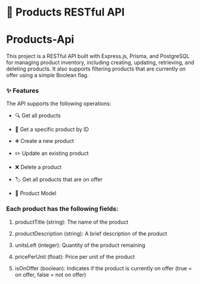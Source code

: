 # 🛒 Products RESTful API 
# Products-Api
This project is a RESTful API built with Express.js, Prisma, and PostgreSQL for managing product inventory, including creating, updating, retrieving, and deleting products. It also supports filtering products that are currently on offer using a simple Boolean flag.
### ✨ Features
The API supports the following operations:

- 🔍 Get all products

- 🔎 Get a specific product by ID

- ➕ Create a new product

- ✏️ Update an existing product

- ❌ Delete a product

- 🏷️ Get all products that are on offer

- 🧾 Product Model
  
### Each product has the following fields:

1. productTitle (string): The name of the product

1. productDescription (string): A brief description of the product

1. unitsLeft (integer): Quantity of the product remaining

1. pricePerUnit (float): Price per unit of the product

1. isOnOffer (boolean): Indicates if the product is currently on offer (true = on offer, false = not on offer)
